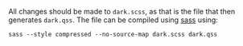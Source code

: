 All changes should be made to `dark.scss`, as that is the file that then generates `dark.qss`.
The file can be compiled using [sass](https://sass-lang.com) using:
```shell
sass --style compressed --no-source-map dark.scss dark.qss
```